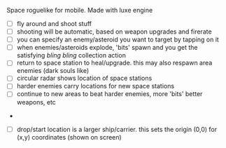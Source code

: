 Space roguelike for mobile. Made with luxe engine

* [ ] fly around and shoot stuff
* [ ] shooting will be automatic, based on weapon upgrades and firerate
* [ ] you can specify an enemy/asteroid you want to target by tapping on it
* [ ] when enemies/asteroids explode, 'bits' spawn and you get the satisfying *bling bling* collection action
* [ ] return to space station to heal/upgrade. this may also respawn area enemies (dark souls like)
* [ ] circular radar shows location of space stations
* [ ] harder enemies carry locations for new space stations
* [ ] continue to new areas to beat harder enemies, more 'bits' better weapons, etc
* 
* [ ] drop/start location is a larger ship/carrier. this sets the origin (0,0) for (x,y) coordinates (shown on screen)